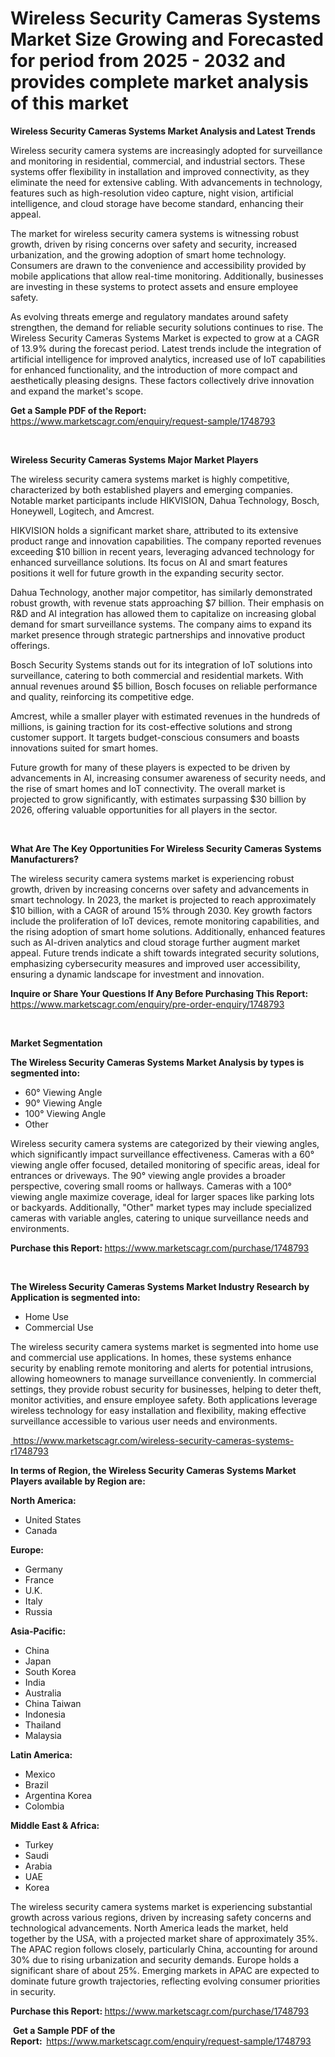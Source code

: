 <p><h1>Wireless Security Cameras Systems Market Size Growing and Forecasted for period from 2025 - 2032 and provides complete market analysis of this market</h1></p><p><strong>Wireless Security Cameras Systems Market Analysis and Latest Trends</strong></p>
<p><p>Wireless security camera systems are increasingly adopted for surveillance and monitoring in residential, commercial, and industrial sectors. These systems offer flexibility in installation and improved connectivity, as they eliminate the need for extensive cabling. With advancements in technology, features such as high-resolution video capture, night vision, artificial intelligence, and cloud storage have become standard, enhancing their appeal.</p><p>The market for wireless security camera systems is witnessing robust growth, driven by rising concerns over safety and security, increased urbanization, and the growing adoption of smart home technology. Consumers are drawn to the convenience and accessibility provided by mobile applications that allow real-time monitoring. Additionally, businesses are investing in these systems to protect assets and ensure employee safety.</p><p>As evolving threats emerge and regulatory mandates around safety strengthen, the demand for reliable security solutions continues to rise. The Wireless Security Cameras Systems Market is expected to grow at a CAGR of 13.9% during the forecast period. Latest trends include the integration of artificial intelligence for improved analytics, increased use of IoT capabilities for enhanced functionality, and the introduction of more compact and aesthetically pleasing designs. These factors collectively drive innovation and expand the market's scope.</p></p>
<p><strong>Get a Sample PDF of the Report:&nbsp;</strong> <a href="https://www.marketscagr.com/enquiry/request-sample/1748793?utm_campaign=2529&utm_medium=2&utm_source=Github&utm_content=ia&utm_term=18042025&utm_id=wireless-security-cameras-systems">https://www.marketscagr.com/enquiry/request-sample/1748793</a></p>
<p>&nbsp;</p>
<p><strong>Wireless Security Cameras Systems Major Market Players</strong></p>
<p><p>The wireless security camera systems market is highly competitive, characterized by both established players and emerging companies. Notable market participants include HIKVISION, Dahua Technology, Bosch, Honeywell, Logitech, and Amcrest.</p><p>HIKVISION holds a significant market share, attributed to its extensive product range and innovation capabilities. The company reported revenues exceeding $10 billion in recent years, leveraging advanced technology for enhanced surveillance solutions. Its focus on AI and smart features positions it well for future growth in the expanding security sector.</p><p>Dahua Technology, another major competitor, has similarly demonstrated robust growth, with revenue stats approaching $7 billion. Their emphasis on R&D and AI integration has allowed them to capitalize on increasing global demand for smart surveillance systems. The company aims to expand its market presence through strategic partnerships and innovative product offerings.</p><p>Bosch Security Systems stands out for its integration of IoT solutions into surveillance, catering to both commercial and residential markets. With annual revenues around $5 billion, Bosch focuses on reliable performance and quality, reinforcing its competitive edge.</p><p>Amcrest, while a smaller player with estimated revenues in the hundreds of millions, is gaining traction for its cost-effective solutions and strong customer support. It targets budget-conscious consumers and boasts innovations suited for smart homes.</p><p>Future growth for many of these players is expected to be driven by advancements in AI, increasing consumer awareness of security needs, and the rise of smart homes and IoT connectivity. The overall market is projected to grow significantly, with estimates surpassing $30 billion by 2026, offering valuable opportunities for all players in the sector.</p></p>
<p>&nbsp;</p>
<p><strong>What Are The Key Opportunities For Wireless Security Cameras Systems Manufacturers?</strong></p>
<p><p>The wireless security camera systems market is experiencing robust growth, driven by increasing concerns over safety and advancements in smart technology. In 2023, the market is projected to reach approximately $10 billion, with a CAGR of around 15% through 2030. Key growth factors include the proliferation of IoT devices, remote monitoring capabilities, and the rising adoption of smart home solutions. Additionally, enhanced features such as AI-driven analytics and cloud storage further augment market appeal. Future trends indicate a shift towards integrated security solutions, emphasizing cybersecurity measures and improved user accessibility, ensuring a dynamic landscape for investment and innovation.</p></p>
<p><strong>Inquire or Share Your Questions If Any Before Purchasing This Report:</strong> <a href="https://www.marketscagr.com/enquiry/pre-order-enquiry/1748793?utm_campaign=2529&utm_medium=2&utm_source=Github&utm_content=ia&utm_term=18042025&utm_id=wireless-security-cameras-systems">https://www.marketscagr.com/enquiry/pre-order-enquiry/1748793</a></p>
<p>&nbsp;</p>
<p><strong>Market Segmentation</strong></p>
<p><strong>The Wireless Security Cameras Systems Market Analysis by types is segmented into:</strong></p>
<p><ul><li>60° Viewing Angle</li><li>90° Viewing Angle</li><li>100° Viewing Angle</li><li>Other</li></ul></p>
<p><p>Wireless security camera systems are categorized by their viewing angles, which significantly impact surveillance effectiveness. Cameras with a 60° viewing angle offer focused, detailed monitoring of specific areas, ideal for entrances or driveways. The 90° viewing angle provides a broader perspective, covering small rooms or hallways. Cameras with a 100° viewing angle maximize coverage, ideal for larger spaces like parking lots or backyards. Additionally, "Other" market types may include specialized cameras with variable angles, catering to unique surveillance needs and environments.</p></p>
<p><strong>Purchase this Report:&nbsp;</strong><a href="https://www.marketscagr.com/purchase/1748793?utm_campaign=2529&utm_medium=2&utm_source=Github&utm_content=ia&utm_term=18042025&utm_id=wireless-security-cameras-systems">https://www.marketscagr.com/purchase/1748793</a></p>
<p>&nbsp;</p>
<p><strong>The Wireless Security Cameras Systems Market Industry Research by Application is segmented into:</strong></p>
<p><ul><li>Home Use</li><li>Commercial Use</li></ul></p>
<p><p>The wireless security camera systems market is segmented into home use and commercial use applications. In homes, these systems enhance security by enabling remote monitoring and alerts for potential intrusions, allowing homeowners to manage surveillance conveniently. In commercial settings, they provide robust security for businesses, helping to deter theft, monitor activities, and ensure employee safety. Both applications leverage wireless technology for easy installation and flexibility, making effective surveillance accessible to various user needs and environments.</p></p>
<p><a href="https://www.marketscagr.com/wireless-security-cameras-systems-r1748793?utm_campaign=2529&utm_medium=2&utm_source=Github&utm_content=ia&utm_term=18042025&utm_id=wireless-security-cameras-systems">&nbsp;https://www.marketscagr.com/wireless-security-cameras-systems-r1748793</a></p>
<p><strong>In terms of Region, the Wireless Security Cameras Systems Market Players available by Region are:</strong></p>
<p>
    <p> <strong> North America: </strong>
        <ul>
            <li>United States</li>
            <li>Canada</li>
        </ul>
        </p> 
    <p> <strong> Europe: </strong>
        <ul>
            <li>Germany</li>
            <li>France</li>
            <li>U.K.</li>
            <li>Italy</li>
            <li>Russia</li>
        </ul>
        </p> 
    <p> <strong> Asia-Pacific: </strong>
        <ul>
            <li>China</li>
            <li>Japan</li>
            <li>South Korea</li>
            <li>India</li>
            <li>Australia</li>
            <li>China Taiwan</li>
            <li>Indonesia</li>
            <li>Thailand</li>
            <li>Malaysia</li>
        </ul>
        </p> 
    <p> <strong> Latin America: </strong>
        <ul>
            <li>Mexico</li>
            <li>Brazil</li>
            <li>Argentina Korea</li>
            <li>Colombia</li>
        </ul>
        </p> 
    <p> <strong> Middle East & Africa: </strong>
        <ul>
            <li>Turkey</li>
            <li>Saudi</li>
            <li>Arabia</li>
            <li>UAE</li>
            <li>Korea</li>
        </ul>
    </p>
    </p>
<p><p>The wireless security camera systems market is experiencing substantial growth across various regions, driven by increasing safety concerns and technological advancements. North America leads the market, held together by the USA, with a projected market share of approximately 35%. The APAC region follows closely, particularly China, accounting for around 30% due to rising urbanization and security demands. Europe holds a significant share of about 25%. Emerging markets in APAC are expected to dominate future growth trajectories, reflecting evolving consumer priorities in security.</p></p>
<p><strong>Purchase this Report: </strong><a href="https://www.marketscagr.com/purchase/1748793?utm_campaign=2529&utm_medium=2&utm_source=Github&utm_content=ia&utm_term=18042025&utm_id=wireless-security-cameras-systems">https://www.marketscagr.com/purchase/1748793</a></p>
<p>&nbsp;<strong>Get a Sample PDF of the Report:&nbsp;&nbsp;</strong><a href="https://www.marketscagr.com/enquiry/request-sample/1748793?utm_campaign=2529&utm_medium=2&utm_source=Github&utm_content=ia&utm_term=18042025&utm_id=wireless-security-cameras-systems">https://www.marketscagr.com/enquiry/request-sample/1748793</a></p>
<p><strong></strong></p>
<p><p></p><p></p><p></p></p>